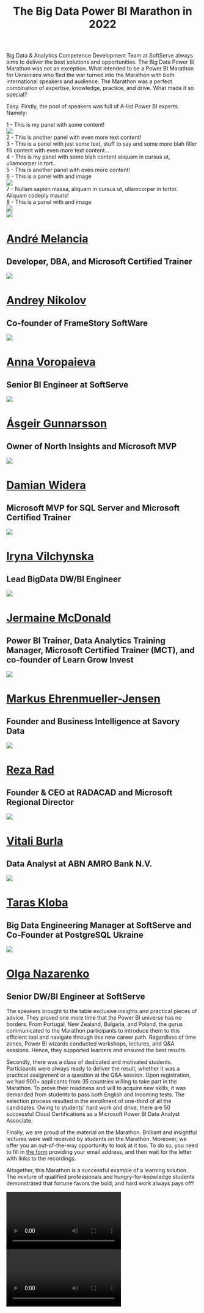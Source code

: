 ﻿---
layout: post
title: The Big Data Power BI Marathon in 2022
---

Big Data & Analytics Competence Development Team at SoftServe always
aims to deliver the best solutions and opportunities. The Big Data Power
BI Marathon was not an exception. What intended to be a Power BI
Marathon for Ukrainians who fled the war turned into the Marathon with
both international speakers and audience. The Marathon was a perfect
combination of expertise, knowledge, practice, and drive. What made it
so special?


Easy. Firstly, the pool of speakers was full of A-list Power BI experts.
Namely:

<div class="container">
    <div class="row">
        <div class="col-xs-4 col-md-4">
            <div class="panel panel-default">
                <div class="panel-body">1 - This is my panel with some content!
                    <br><img src="//via.placeholder.com/130x90"></div>
            </div>
        </div>
        <div class="col-xs-4 col-md-4">
            <div class="panel panel-default">
                <div class="panel-body">2 - This is another panel with even more text content!</div>
            </div>
        </div>
        <div class="clearfix visible-xs visible-sm">
            <!-- clearfix xs cols every 2 -->
        </div>
        <div class="col-xs-4 col-md-4">
            <div class="panel panel-default">
                <div class="panel-body">3 - This is a panel with just some text, stuff to say and some more blah filler fill content with even more text content...
                    <br> </div>
            </div>
        </div>
         <div class="clearfix hidden-xs hidden-sm">
             <!-- clearfix sm and up cols every 3 -->
        </div>
        <div class="col-xs-4 col-md-4">
            <div class="panel panel-default">
                <div class="panel-body">4 - This is my panel with some blah content aliquam in cursus ut, ullamcorper in tort..</div>
            </div>
        </div>
        <div class="clearfix visible-xs visible-sm">
            <!-- clearfix xs cols every 2 -->
        </div>
        <div class="col-xs-4 col-md-4">
            <div class="panel panel-default">
                <div class="panel-body">5 - This is another panel with even more content!</div>
            </div>
        </div>
        <div class="col-xs-4 col-md-4">
            <div class="panel panel-default">
                <div class="panel-body">6 - This is a panel with and image
                    <br><img src="//via.placeholder.com/150x80"> </div>
            </div>
        </div>
        <div class="clearfix visible-xs visible-sm">
            <!-- clearfix xs cols every 2 -->
        </div>
        <div class="clearfix hidden-xs hidden-sm">
            <!-- clearfix sm and up cols every 3 -->
        </div>
        <div class="col-xs-4 col-md-4">
            <div class="panel panel-default">
                <div class="panel-body">7 - Nullam sapien massa, aliquam in cursus ut, ullamcorper in tortor. Aliquam codeply mauris!</div>
            </div>
        </div>
        <div class="col-xs-4 col-md-4">
            <div class="panel panel-default">
                <div class="panel-body">8 - This is a panel with and image
                    <br><img src="//via.placeholder.com/150x100"> </div>
            </div>
        </div>
        <div class="clearfix visible-xs visible-sm">
            <!-- clearfix xs cols every 2 -->
        </div>
    </div>
</div>
    
<div class="row pt-md">
    <div class="col-xs-6 col-md-4">
        <div class="profile">
            <div class="img-box rounded">
                <img src="/imgs/the-big-data-power-bi-marathon/image1.png" class="img-responsive">
            </div>
            <h1><a href="https://www.linkedin.com/in/andremelancia/">André Melancia</a></h1>
            <h2>Developer, DBA, and Microsoft Certified Trainer</h2>
        </div>
    </div>
    <div class="col-xs-6 col-md-4">
        <div class="profile">
            <div class="img-box rounded">
            <img src="/imgs/the-big-data-power-bi-marathon/image2.png" class="img-responsive">
            </div>
            <h1><a href="https://www.facebook.com/andrew.nikoloff">Andrey Nikolov</a></h1>
            <h2>Co-founder of FrameStory SoftWare</h2>
        </div>
    </div>
    <div class="clearfix visible-xs visible-sm">
            <!-- clearfix xs cols every 2 -->
    </div>
    <div class="col-xs-6 col-md-4">
        <div class="profile">
            <div class="img-box rounded">
            <img src="/imgs/the-big-data-power-bi-marathon/image3.png" class="img-responsive">
            </div>
            <h1><a href="https://www.linkedin.com/in/anna-voropaieva-a588b63/">Anna Voropaieva</a></h1>
            <h2>Senior BI Engineer at SoftServe</h2>
        </div>
    </div>
    <div class="clearfix hidden-xs hidden-sm">
             <!-- clearfix sm and up cols every 3 -->
    </div>
    <div class="col-xs-6 col-md-4 profile">
        <div class="img-box rounded">
        <img src="/imgs/the-big-data-power-bi-marathon/image4.png" class="img-responsive">
        </div>
        <h1><a href="https://www.linkedin.com/in/asgeirgun">Ásgeir Gunnarsson</a></h1>
        <h2>Owner of North Insights and Microsoft MVP</h2>
    </div>
    <div class="clearfix visible-xs visible-sm">
            <!-- clearfix xs cols every 2 -->
    </div>
    <div class="col-xs-6 col-md-4 profile">
        <div class="img-box rounded">
        <img src="/imgs/the-big-data-power-bi-marathon/image5.png" class="img-responsive">
        </div>
        <h1><a href="https://www.linkedin.com/in/damian-widera-0b56284/">Damian Widera</a></h1>
        <h2>Microsoft MVP for SQL Server and Microsoft Certified Trainer</h2>
    </div>
    <div class="col-xs-6 col-md-4 profile">
        <div class="img-box rounded">
        <img src="/imgs/the-big-data-power-bi-marathon/image6.png" class="img-responsive">
        </div>
        <h1><a href="https://www.linkedin.com/in/iryna-v-67a353120/">Iryna Vilchynska</a></h1>
        <h2>Lead BigData DW/BI Engineer</h2>
    </div>
    <div class="clearfix hidden-xs hidden-sm">
             <!-- clearfix sm and up cols every 3 -->
    </div>
    <div class="clearfix visible-xs visible-sm">
            <!-- clearfix xs cols every 2 -->
    </div>
    <div class="col-xs-6 col-md-4 profile">
        <div class="img-box rounded">
        <img src="/imgs/the-big-data-power-bi-marathon/image7.png" class="img-responsive">
        </div>
        <h1><a href="https://www.linkedin.com/in/jermainehmcdonald/">Jermaine McDonald</a></h1>
        <h2>Power BI Trainer, Data Analytics Training Manager, Microsoft Certified Trainer (MCT), and co-founder of Learn Grow Invest</h2>
    </div>
    <div class="col-xs-6 col-md-4 profile">
        <div class="img-box rounded">
        <img src="/imgs/the-big-data-power-bi-marathon/image8.png" class="img-responsive">
        </div>
        <h1><a href="https://www.linkedin.com/in/markus-ehrenmueller/">Markus Ehrenmueller-Jensen</a></h1>
        <h2>Founder and Business Intelligence at Savory Data</h2>
    </div>
    <div class="clearfix visible-xs visible-sm">
            <!-- clearfix xs cols every 2 -->
    </div>
    <div class="col-xs-6 col-md-4 profile">
        <div class="img-box rounded">
        <img src="/imgs/the-big-data-power-bi-marathon/image9.png" class="img-responsive">
        </div>
        <h1><a href="https://www.linkedin.com/in/rezarad/?originalSubdomain=nz">Reza Rad</a></h1>
        <h2>Founder & CEO at RADACAD and Microsoft Regional Director</h2>
    </div>
    <div class="clearfix hidden-xs hidden-sm">
             <!-- clearfix sm and up cols every 3 -->
    </div>
    <div class="col-xs-6 col-md-4 profile">
        <div class="img-box rounded">
        <img src="/imgs/the-big-data-power-bi-marathon/image10.png" class="img-responsive">
        </div>
        <h1><a href="https://www.linkedin.com/in/vitaliburla/">Vitali Burla</a></h1>
        <h2>Data Analyst at ABN AMRO Bank N.V.</h2>
    </div>
    <div class="clearfix visible-xs visible-sm">
            <!-- clearfix xs cols every 2 -->
    </div>
    <div class="col-xs-6 col-md-4 profile">
        <div class="img-box rounded">
        <img src="/imgs/the-big-data-power-bi-marathon/image11.png" class="img-responsive">
        </div>
        <h1><a href="https://www.linkedin.com/in/vitaliburla/">Taras Kloba</a></h1>
        <h2>Big Data Engineering Manager at SoftServe and Co-Founder at PostgreSQL Ukraine</h2>
    </div>
    <div class="col-xs-6 col-md-4 profile">
        <div class="img-box rounded">
        <img src="/imgs/the-big-data-power-bi-marathon/image12.png" class="img-responsive">
        </div>
        <h1><a href="https://www.linkedin.com/in/vitaliburla/">Olga Nazarenko</a></h1>
        <h2>Senior DW/BI Engineer at SoftServe</h2>
    </div>
    <div class="clearfix visible-xs visible-sm">
            <!-- clearfix xs cols every 2 -->
    </div>
    <div class="clearfix hidden-xs hidden-sm">
             <!-- clearfix sm and up cols every 3 -->
    </div>
</div> 
  
The speakers brought to the table exclusive insights and practical
pieces of advice. They proved one more time that the Power BI universe
has no borders. From Portugal, New Zealand, Bulgaria, and Poland, the
gurus communicated to the Marathon participants to introduce them to
this efficient tool and navigate through this new career path.
Regardless of time zones, Power BI wizards conducted workshops,
lectures, and Q&A sessions. Hence, they supported learners and ensured
the best results.

Secondly, there was a class of dedicated and motivated students.
Participants were always ready to deliver the result, whether it was a
practical assignment or a question at the Q&A session. Upon
registration, we had 900+ applicants from 35 countries willing to take
part in the Marathon. To prove their readiness and will to acquire new
skills, it was demanded from students to pass both English and Incoming
tests. The selection process resulted in the enrollment of one-third of
all the candidates. Owing to students\' hard work and drive, there are
50 successful Cloud Certifications as a Microsoft Power BI Data Analyst
Associate.

Finally, we are proud of the material on the Marathon. Brilliant and
insightful lectures were well received by students on the Marathon.
Moreover, we offer you an out-of-the-way opportunity to look at it too.
To do so, you need to fill in [the
form](https://share.hsforms.com/19KhpVAfdRb6oc1gfWzoewg3ir33) providing
your email address, and then wait for the letter with links to the
recordings.

Altogether, this Marathon is a successful example of a learning
solution. The mixture of qualified professionals and
hungry-for-knowledge students demonstrated that fortune favors the bold,
and hard work always pays off!

<div class="wrapper">
  <video class="videoInsert" controls>
  <source src="https://user-images.githubusercontent.com/45521694/190268827-b86273b2-2dc1-420a-8cf1-4a94b5a9d66a.mp4" type="video/mp4">
  Your browser does not support the video tag.
 </video>
</div>
<div class="wrapper">
  <video class="videoInsert" controls>
  <source src="https://user-images.githubusercontent.com/45521694/190274064-ab1c3f89-c36e-4a5a-b378-8f5287adc940.mp4" type="video/mp4">
  Your browser does not support the video tag.
 </video>
</div>

